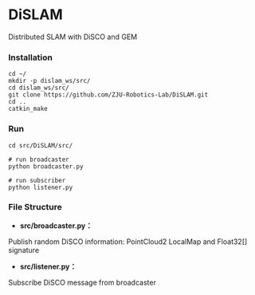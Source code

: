 # DiSLAM
Distributed SLAM with DiSCO and GEM

### Installation
```
cd ~/
mkdir -p dislam_ws/src/
cd dislam_ws/src/
git clone https://github.com/ZJU-Robotics-Lab/DiSLAM.git
cd ..
catkin_make
```

### Run
```
cd src/DiSLAM/src/

# run broadcaster
python broadcaster.py

# run subscriber
python listener.py
```

### File Structure

* **src/broadcaster.py：**

Publish random DiSCO information: PointCloud2 LocalMap and Float32[] signature

* **src/listener.py：**

Subscribe DiSCO message from broadcaster
